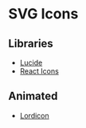 # SVG Icons

## Libraries

- [Lucide](/lucide.md)
- [React Icons](/react-icons.md)

## Animated

- [Lordicon](https://lordicon.com)
